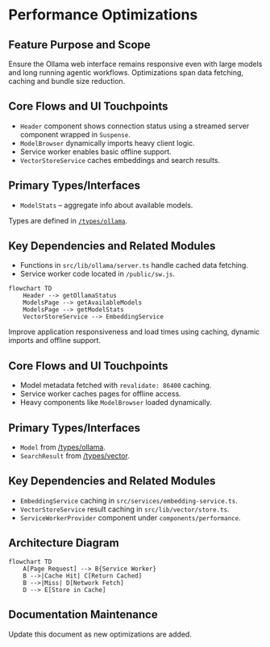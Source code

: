 # Performance Optimizations

## Feature Purpose and Scope


Ensure the Ollama web interface remains responsive even with large models and long running agentic workflows. Optimizations span data fetching, caching and bundle size reduction.

## Core Flows and UI Touchpoints

- `Header` component shows connection status using a streamed server component wrapped in `Suspense`.
- `ModelBrowser` dynamically imports heavy client logic.
- Service worker enables basic offline support.
- `VectorStoreService` caches embeddings and search results.

## Primary Types/Interfaces

- `ModelStats` – aggregate info about available models.

Types are defined in [`/types/ollama`](../../types/ollama).

## Key Dependencies and Related Modules

- Functions in `src/lib/ollama/server.ts` handle cached data fetching.
- Service worker code located in `/public/sw.js`.

```mermaid
flowchart TD
    Header --> getOllamaStatus
    ModelsPage --> getAvailableModels
    ModelsPage --> getModelStats
    VectorStoreService --> EmbeddingService
```

Improve application responsiveness and load times using caching, dynamic imports and offline support.

## Core Flows and UI Touchpoints

- Model metadata fetched with `revalidate: 86400` caching.
- Service worker caches pages for offline access.
- Heavy components like `ModelBrowser` loaded dynamically.

## Primary Types/Interfaces

- `Model` from [/types/ollama](../../types/ollama).
- `SearchResult` from [/types/vector](../../types/vector).

## Key Dependencies and Related Modules

- `EmbeddingService` caching in `src/services/embedding-service.ts`.
- `VectorStoreService` result caching in `src/lib/vector/store.ts`.
- `ServiceWorkerProvider` component under `components/performance`.

## Architecture Diagram

```mermaid
flowchart TD
    A[Page Request] --> B{Service Worker}
    B -->|Cache Hit| C[Return Cached]
    B -->|Miss| D[Network Fetch]
    D --> E[Store in Cache]
```

## Documentation Maintenance

Update this document as new optimizations are added.
